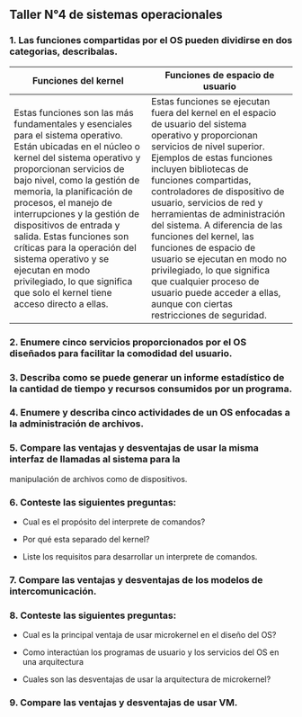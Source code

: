 ## Taller N°4 de sistemas operacionales

### 1. Las funciones compartidas por el OS pueden dividirse en dos categorias, describalas.

|Funciones del kernel |Funciones de espacio de usuario |
|---|---|
| Estas funciones son las más fundamentales y esenciales para el sistema operativo. Están ubicadas en el núcleo o kernel del sistema operativo y proporcionan servicios de bajo nivel, como la gestión de memoria, la planificación de procesos, el manejo de interrupciones y la gestión de dispositivos de entrada y salida. Estas funciones son críticas para la operación del sistema operativo y se ejecutan en modo privilegiado, lo que significa que solo el kernel tiene acceso directo a ellas.  | Estas funciones se ejecutan fuera del kernel en el espacio de usuario del sistema operativo y proporcionan servicios de nivel superior. Ejemplos de estas funciones incluyen bibliotecas de funciones compartidas, controladores de dispositivo de usuario, servicios de red y herramientas de administración del sistema. A diferencia de las funciones del kernel, las funciones de espacio de usuario se ejecutan en modo no privilegiado, lo que significa que cualquier proceso de usuario puede acceder a ellas, aunque con ciertas restricciones de seguridad.  |


### 2. Enumere cinco servicios proporcionados por el OS diseñados para facilitar la comodidad del usuario.


### 3. Describa como se puede generar un informe estadístico de la cantidad de tiempo y recursos   consumidos por un programa.


### 4. Enumere y describa cinco actividades de un OS enfocadas a la administración de archivos.


### 5. Compare las ventajas y desventajas de usar la misma interfaz de llamadas al sistema para la
manipulación de archivos como de dispositivos.


### 6. Conteste las siguientes preguntas:

* Cual es el propósito del interprete de comandos?


* Por qué esta separado del kernel?


* Liste los requisitos para desarrollar un interprete de comandos.

### 7. Compare las ventajas y desventajas de los modelos de intercomunicación.


### 8. Conteste las siguientes preguntas:

* Cual es la principal ventaja de usar microkernel en el diseño del OS?

* Como interactúan los programas de usuario y los servicios del OS en una arquitectura

* Cuales son las desventajas de usar la arquitectura de microkernel?

### 9. Compare las ventajas y desventajas de usar VM.



